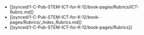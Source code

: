 - [[synced/1-C-Pub-STEM-ICT-for-K-12/book-pages/Rubrics/ICT-Rubric.md]]
- [[synced/1-C-Pub-STEM-ICT-for-K-12/book-pages/Rubrics/_Index_Rubrics.md]]
- [[synced/1-C-Pub-STEM-ICT-for-K-12/book-pages/Rubrics]]